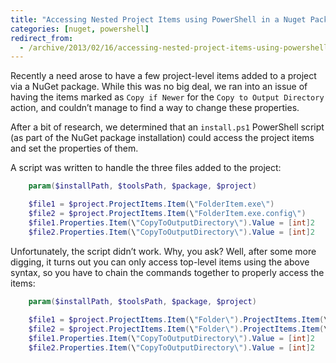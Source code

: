 ```yaml
---
title: "Accessing Nested Project Items using PowerShell in a Nuget Package"
categories: [nuget, powershell]
redirect_from:
  - /archive/2013/02/16/accessing-nested-project-items-using-powershell-in-a-nuget-package
---
```


Recently a need arose to have a few project-level items added to a project via a NuGet package. While this was no big deal, we ran into an issue of having the items marked as `Copy if Newer` for the `Copy to Output Directory` action, and couldn’t manage to find a way to change these properties. 

After a bit of research, we determined that an `install.ps1` PowerShell script (as part of the NuGet package installation) could access the project items and set the properties of them.

A script was written to handle the three files added to the project:

```powershell
    param($installPath, $toolsPath, $package, $project)

    $file1 = $project.ProjectItems.Item(\"FolderItem.exe\")
    $file2 = $project.ProjectItems.Item(\"FolderItem.exe.config\")
    $file1.Properties.Item(\"CopyToOutputDirectory\").Value = [int]2
    $file2.Properties.Item(\"CopyToOutputDirectory\").Value = [int]2
```

Unfortunately, the script didn’t work. Why, you ask? Well, after some more digging, it turns out you can only access top-level items using the above syntax, so you have to chain the commands together to properly access the items:

```powershell
    param($installPath, $toolsPath, $package, $project)
    
    $file1 = $project.ProjectItems.Item(\"Folder\").ProjectItems.Item(\"Item.exe\")
    $file2 = $project.ProjectItems.Item(\"Folder\").ProjectItems.Item(\"Item.exe.config\")
    $file1.Properties.Item(\"CopyToOutputDirectory\").Value = [int]2
    $file2.Properties.Item(\"CopyToOutputDirectory\").Value = [int]2
```
